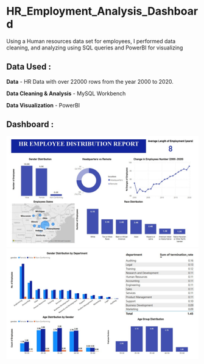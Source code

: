 # HR_Employment_Analysis_Dashboard
Using a Human resources data set for employees, I performed data cleaning, and analyzing using SQL queries and PowerBI for visualizing

## Data Used :

**Data** - HR Data with over 22000 rows from the year 2000 to 2020.

**Data Cleaning & Analysis** - MySQL Workbench

**Data Visualization** - PowerBI

## Dashboard :

![image](imgs/page1.jpeg)
![image](imgs/page2.jpeg)
